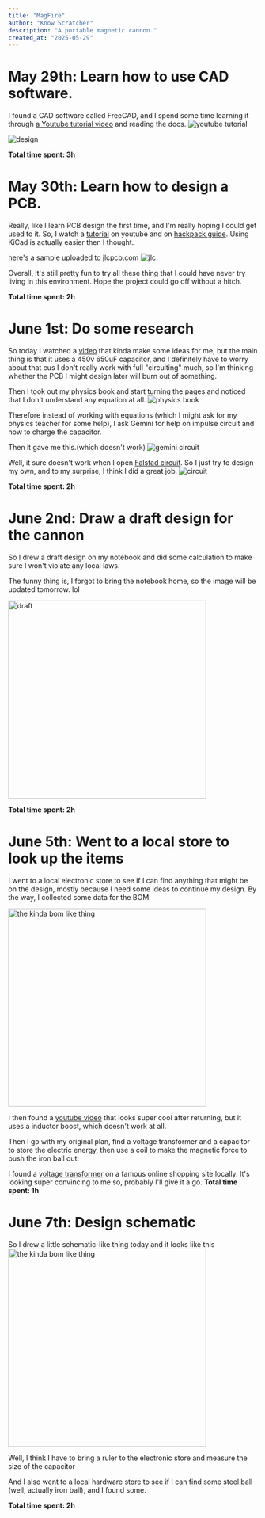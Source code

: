 ```yaml
---
title: "MagFire"
author: "Know Scratcher"
description: "A portable magnetic cannon."
created_at: "2025-05-29"
---
```


# May 29th: Learn how to use CAD software.

I found a CAD software called FreeCAD, and I spend some time learning it through [a Youtube tutorial video](https://www.youtube.com/watch?v=jULWgMV9_TM&ab_channel=CADCAMLessons) and reading the docs.
![youtube tutorial](https://raw.githubusercontent.com/KnowScratcher/MagFire/refs/heads/main/img/learn_tut.png)

![design](https://raw.githubusercontent.com/KnowScratcher/MagFire/refs/heads/main/img/learn_design.png)

**Total time spent: 3h**

# May 30th: Learn how to design a PCB.

Really, like I learn PCB design the first time, and I'm really hoping I could get used to it.
So, I watch a [tutorial](https://www.youtube.com/watch?v=3E5REDAQk_A&ab_channel=ElectronicswithEmrys) on youtube and on [hackpack guide](https://hackpad.hackclub.com/guide). Using KiCad is actually easier then I thought.

here's a sample uploaded to jlcpcb.com
![jlc](https://raw.githubusercontent.com/KnowScratcher/MagFire/refs/heads/main/img/test_upload_pcb.png)

Overall, it's still pretty fun to try all these thing that I could have never try living in this environment. Hope the project could go off without a hitch.

**Total time spent: 2h**

# June 1st: Do some research

So today I watched a [video](https://www.youtube.com/watch?v=eH6ensqVQTw&ab_channel=%E4%BD%91%E4%BE%86%E4%BA%86) that kinda make some ideas for me, but the main thing is that it uses a 450v 650uF capacitor, and I definitely have to worry about that cus I don't really work with full "circuiting" much, so I'm thinking whether the PCB I might design later will burn out of something.

Then I took out my physics book and start turning the pages and noticed that I don't understand any equation at all.
![physics book](https://raw.githubusercontent.com/KnowScratcher/MagFire/refs/heads/main/img/20250601physics_book.jpg)

Therefore instead of working with equations (which I might ask for my physics teacher for some help), I ask Gemini for help on impulse circuit and how to charge the capacitor.

Then it gave me this.(which doesn't work)
![gemini circuit](https://raw.githubusercontent.com/KnowScratcher/MagFire/refs/heads/main/img/20250601gemini.png)

Well, it sure doesn't work when I open [Falstad circuit](https://www.falstad.com/circuit/circuitjs.html).
So I just try to design my own, and to my surprise, I think I did a great job.
![circuit](https://raw.githubusercontent.com/KnowScratcher/MagFire/refs/heads/main/img/20250601circuit.png)

**Total time spent: 2h**

# June 2nd: Draw a draft design for the cannon

So I drew a draft design on my notebook and did some calculation to make sure I won't violate any local laws.

The funny thing is, I forgot to bring the notebook home, so the image will be updated tomorrow. lol

<img src="https://raw.githubusercontent.com/KnowScratcher/MagFire/refs/heads/main/img/20250602draft.jpg" height="400" alt="draft">

**Total time spent: 2h**

# June 5th: Went to a local store to look up the items

I went to a local electronic store to see if I can find anything that might be on the design, mostly because I need some ideas to continue my design. By the way, I collected some data for the BOM.

<img src="https://raw.githubusercontent.com/KnowScratcher/MagFire/refs/heads/main/img/20250605bom.jpg" height="400" alt="the kinda bom like thing">

I then found a [youtube video](https://www.youtube.com/watch?v=vmDZY8jU7f4&ab_channel=LeviJanssen) that looks super cool after returning, but it uses a inductor boost, which doesn't work at all.

Then I go with my original plan, find a voltage transformer and a capacitor to store the electric energy, then use a coil to make the magnetic force to push the iron ball out.

I found a [voltage transformer](https://shopee.tw/-%E7%92%B0%E5%B3%B6%E7%A7%91%E6%8A%80-DC-DC%E9%AB%98%E5%A3%93%E5%8D%87%E5%A3%93%E6%A8%A1%E5%A1%8AZVS-%E9%9B%BB%E5%AE%B9%E5%85%85%E9%9B%BB%E9%9B%BB%E7%A3%81%E7%82%AE45-390V-780V%E5%8F%AF%E8%AA%BF5A-i.280233910.5746752217?sp_atk=b6119ab3-18fe-4849-a5ef-aec26a2a666e&xptdk=b6119ab3-18fe-4849-a5ef-aec26a2a666e) on a famous online shopping site locally. It's looking super convincing to me so, probably I'll give it a go.
**Total time spent: 1h**

# June 7th: Design schematic
So I drew a little schematic-like thing today and it looks like this
<img src="https://raw.githubusercontent.com/KnowScratcher/MagFire/refs/heads/main/img/20250607scheme.png" height="400" alt="the kinda bom like thing">

Well, I think I have to bring a ruler to the electronic store and measure the size of the capacitor

And I also went to a local hardware store to see if I can find some steel ball (well, actually iron ball), and I found some.

**Total time spent: 2h**